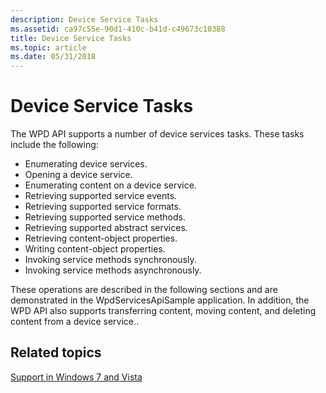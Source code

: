 ```yaml
---
description: Device Service Tasks
ms.assetid: ca97c55e-90d1-410c-b41d-c49673c10388
title: Device Service Tasks
ms.topic: article
ms.date: 05/31/2018
---
```


# Device Service Tasks

The WPD API supports a number of device services tasks. These tasks include the following:

-   Enumerating device services.
-   Opening a device service.
-   Enumerating content on a device service.
-   Retrieving supported service events.
-   Retrieving supported service formats.
-   Retrieving supported service methods.
-   Retrieving supported abstract services.
-   Retrieving content-object properties.
-   Writing content-object properties.
-   Invoking service methods synchronously.
-   Invoking service methods asynchronously.

These operations are described in the following sections and are demonstrated in the WpdServicesApiSample application. In addition, the WPD API also supports transferring content, moving content, and deleting content from a device service..

## Related topics

<dl> <dt>

[Support in Windows 7 and Vista](support-in-windows-vista.md)
</dt> </dl>

 

 



